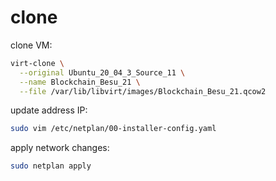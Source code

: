 # clone

clone VM:
```bash
virt-clone \
  --original Ubuntu_20_04_3_Source_11 \
  --name Blockchain_Besu_21 \
  --file /var/lib/libvirt/images/Blockchain_Besu_21.qcow2
```

update address IP:
```bash
sudo vim /etc/netplan/00-installer-config.yaml
```

apply network changes:
```bash
sudo netplan apply
```

